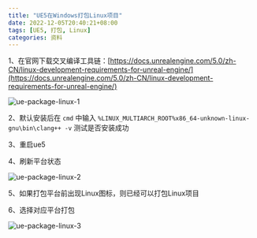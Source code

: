 ```yaml
---
title: "UE5在Windows打包Linux项目"
date: 2022-12-05T20:40:21+08:00
tags: [UE5, 打包, Linux]
categories: 资料
---
```


1、在官网下载交叉编译工具链：[https://docs.unrealengine.com/5.0/zh-CN/linux-development-requirements-for-unreal-engine/](https://docs.unrealengine.com/5.0/zh-CN/linux-development-requirements-for-unreal-engine/)

![ue-package-linux-1](https://ll.lao4g.top/d/Oneindex/FILE/BlogImg/ue-package-linux-1.png)

2、默认安装后在 `cmd` 中输入 `%LINUX_MULTIARCH_ROOT%x86_64-unknown-linux-gnu\bin\clang++ -v` 测试是否安装成功

3、重启ue5

4、刷新平台状态

![ue-package-linux-2](https://ll.lao4g.top/d/Oneindex/FILE/BlogImg/ue-package-linux-2.png)

5、如果打包平台前出现Linux图标，则已经可以打包Linux项目

6、选择对应平台打包

![ue-package-linux-3](https://ll.lao4g.top/d/Oneindex/FILE/BlogImg/ue-package-linux-3.png)